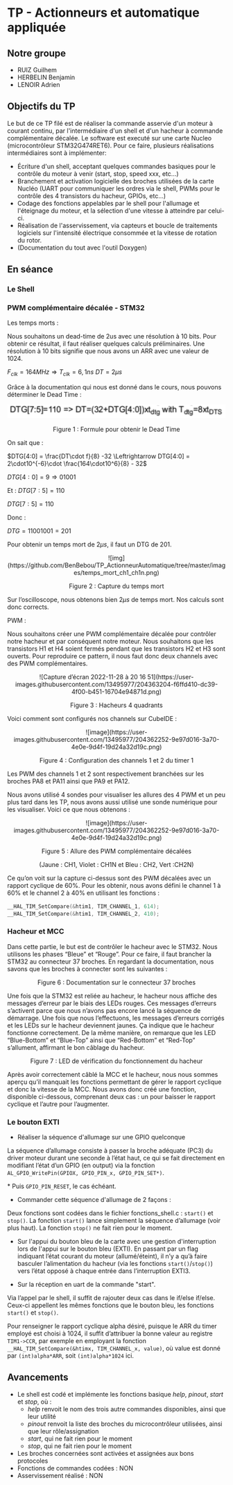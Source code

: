 # TP - Actionneurs et automatique appliquée

## Notre groupe
* RUIZ Guilhem
* HERBELIN Benjamin
* LENOIR Adrien

## Objectifs du TP
Le but de ce TP filé est de réaliser la commande asservie d'un moteur à courant continu, par l'intermédiaire d'un shell et d'un hacheur à commande complémentaire décalée. Le software est executé sur une carte Nucleo (microcontrôleur STM32G474RET6).
Pour ce faire, plusieurs réalisations intermédiaires sont à implémenter:

* Écriture d'un shell, acceptant quelques commandes basiques pour le contrôle du moteur à venir (start, stop, speed xxx, etc...)
* Branchement et activation logicielle des broches utilisées de la carte Nucléo (UART pour communiquer les ordres via le shell, PWMs pour le contrôle des 4 transistors du hacheur, GPIOs, etc...)
* Codage des fonctions appelables par le shell pour l'allumage et l'éteignage du moteur, et la sélection d'une vitesse à atteindre par celui-ci.
* Réalisation de l'asservissement, via capteurs et boucle de traitements logiciels sur l'intensité électrique consommée et la vitesse de rotation du rotor.
* (Documentation du tout avec l'outil Doxygen)


## En séance 

### Le Shell

### PWM complémentaire décalée - STM32

Les temps morts : 

Nous souhaitons un dead-time de 2us avec une résolution à 10 bits. Pour obtenir ce résultat, il faut réaliser quelques calculs préliminaires. Une résolution à 10 bits signifie que nous avons un ARR avec une valeur de 1024.

$F_{clk} = 164MHz \Rightarrow  T_{clk} = 6{,}1ns$
$DT = 2 \mu s$

Grâce à la documentation qui nous est donné dans le cours, nous pouvons déterminer le Dead Time : 

<p align="center"><img src="images/formule_dtg.png"></p>
<p align="center">Figure 1 : Formule pour obtenir le Dead Time</p>

On sait que : 

$DTG[4:0] = \frac{DT\cdot f}{8} -32 \Leftrightarrow DTG[4:0] = 2\cdot10^{-6}\cdot \frac{164\cdot10^6}{8} - 32$

$DTG[4:0] = 9 \Rightarrow 0 1001$

Et : 
$DTG[7:5] = 110$

$DTG[7:5] = 110$

Donc : 

$DTG = 1100 1001 = 201$

Pour obtenir un temps mort de $2\mu s$, il faut un DTG de 201.

<p align="center">
![img](https://github.com/BenBebou/TP_ActionneurAutomatique/tree/master/images/temps_mort_ch1_ch1n.png)
 </p>
 <p align="center">
 Figure 2 : Capture du temps mort
</p>

Sur l’oscilloscope, nous obtenons bien $2\mu s$ de temps mort. Nos calculs sont donc corrects.

PWM :

Nous souhaitons créer une PWM complémentaire décalée pour contrôler notre hacheur et par conséquent notre moteur. Nous souhaitons que les transistors H1 et H4 soient fermés pendant que les transistors H2 et H3 sont ouverts. Pour reproduire ce pattern, il nous faut donc deux channels avec des PWM complémentaires.

<p align="center">
![Capture d’écran 2022-11-28 à 20 16 51](https://user-images.githubusercontent.com/13495977/204363204-f6ffd410-dc39-4f00-b451-16704e94871d.png)
 </p>
 <p align="center">
 Figure 3 : Hacheurs 4 quadrants
</p>

Voici comment sont configurés nos channels sur CubeIDE : 

<p align="center">
![image](https://user-images.githubusercontent.com/13495977/204362252-9e97d016-3a70-4e0e-9d4f-19d24a32d19c.png)
 </p>
 <p align="center">
 Figure 4 : Configuration des channels 1 et 2 du timer 1
</p>

Les PWM des channels 1 et 2 sont respectivement branchées sur les broches PA8 et PA11 ainsi que PA9 et PA12. 

Nous avons utilisé 4 sondes pour visualiser les allures des 4 PWM et un peu plus tard dans les TP, nous avons aussi utilisé une sonde numérique pour les visualiser. Voici ce que nous obtenons :

<p align="center">
![image](https://user-images.githubusercontent.com/13495977/204362252-9e97d016-3a70-4e0e-9d4f-19d24a32d19c.png)
 </p>
 <p align="center">
 Figure 5 : Allure des PWM complémentaire décalées 
 </p>
  <p align="center">
(Jaune : CH1, Violet : CH1N et Bleu : CH2, Vert :CH2N)
</p>

Ce qu’on voit sur la capture ci-dessus sont des PWM décalées avec un rapport cyclique de 60%. Pour les obtenir, nous avons défini le channel 1 à 60% et le channel 2 à 40% en utilisant les fonctions : 


```c
__HAL_TIM_SetCompare(&htim1, TIM_CHANNEL_1, 614);
__HAL_TIM_SetCompare(&htim1, TIM_CHANNEL_2, 410);
```

### Hacheur et MCC

Dans cette partie, le but est de contrôler le hacheur avec le STM32. Nous utilisons les phases “Bleue” et “Rouge”. Pour ce faire, il faut brancher la STM32 au connecteur 37 broches. En regardant la documentation, nous savons que les broches à connecter sont les suivantes : 

<p align="center">

 </p>
 <p align="center">
 Figure 6 : Documentation sur le connecteur 37 broches
</p>

Une fois que la STM32 est reliée au hacheur, le hacheur nous affiche des messages d’erreur par le biais des LEDs rouges. Ces messages d’erreurs s’activent parce que nous n’avons pas encore lancé la séquence de démarrage. Une fois que nous l’effectuons, les messages d’erreurs corrigés et les LEDs sur le hacheur deviennent jaunes. Ça indique que le hacheur fonctionne correctement. 
De la même manière, on remarque que les LED “Blue-Bottom” et “Blue-Top” ainsi que “Red-Bottom” et “Red-Top” s’allument, affirmant le bon câblage du hacheur.

<p align="center">

 </p>
 <p align="center">
 Figure 7 : LED de vérification du fonctionnement du hacheur
</p>

Après avoir correctement câblé la MCC et le hacheur, nous nous sommes aperçu qu’il manquait les fonctions permettant de gérer le rapport cyclique et donc la vitesse de la MCC. Nous avons donc créé une fonction, disponible ci-dessous, comprenant deux cas : un pour baisser le rapport cyclique et l’autre pour l’augmenter.

### Le bouton EXTI


* Réaliser la séquence d'allumage sur une GPIO quelconque

La séquence d’allumage consiste à passer la broche adéquate (PC3) du driver moteur durant une seconde à l’état haut, ce qui se fait directement en modifiant l’état d’un GPIO (en output) via la fonction `AL_GPIO_WritePin(GPIOX, GPIO_PIN_x, GPIO_PIN_SET*)`.

\* Puis `GPIO_PIN_RESET`, le cas échéant.

* Commander cette séquence d'allumage de 2 façons :

Deux fonctions sont codées dans le fichier fonctions_shell.c : `start()` et `stop()`. La fonction `start()` lance simplement la séquence d’allumage (voir plus haut). La fonction `stop()` ne fait rien pour le moment.

* Sur l'appui du bouton bleu de la carte avec une gestion d'interruption lors de l'appui sur le bouton bleu (EXTI).
En passant par un flag indiquant l’état courant du moteur (allumé/éteint), il n’y a qu’à faire basculer l’alimentation du hacheur (via les fonctions `start()`/`stop()`) vers l’état opposé à chaque entrée dans l’interruption EXTI3.

* Sur la réception en uart de la commande "start".

Via l’appel par le shell, il suffit de rajouter deux cas dans le if/else if/else. Ceux-ci appellent les mêmes fonctions que le bouton bleu, les fonctions `start()` et `stop()`.

Pour renseigner le rapport cyclique alpha désiré, puisque le ARR du timer employé est choisi à 1024, il suffit d’attribuer la bonne valeur au registre `TIM1->CCR`, par exemple en employant la fonction `__HAL_TIM_SetCompare(&htimx, TIM_CHANNEL_x, value)`,  où value est donné par `(int)alpha*ARR`, soit `(int)alpha*1024` ici.

## Avancements

* Le shell est codé et implémente les fonctions basique *help*, *pinout*, *start* et *stop*, où :
  * *help* renvoit le nom des trois autre commandes disponibles, ainsi que leur utilité
  * *pinout* renvoit la liste des broches du microcontrôleur utilisées, ainsi que leur rôle/assignation
  * *start*, qui ne fait rien pour le moment
  * *stop*, qui ne fait rien pour le moment
* Les broches concernées sont activées et assignées aux bons protocoles
* Fonctions de commandes codées : NON
* Asservissement réalisé : NON
